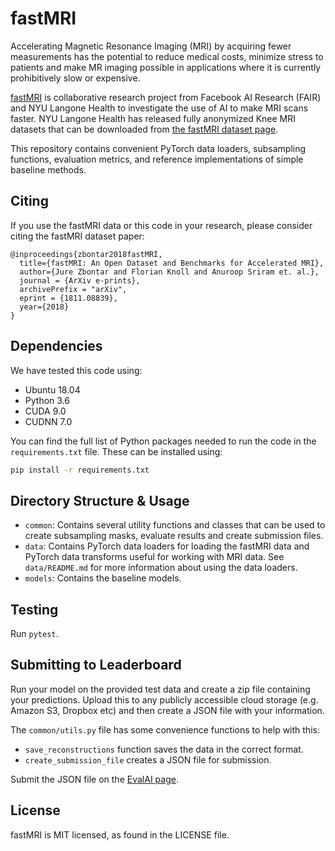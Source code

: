 # fastMRI


Accelerating Magnetic Resonance Imaging (MRI) by acquiring fewer measurements has the
potential to reduce medical costs, minimize stress to patients and make MR imaging 
possible in applications where it is currently prohibitively slow or expensive.

[fastMRI](http://fastMRI.org) is collaborative research project from Facebook AI Research (FAIR)
and NYU Langone Health to investigate the use of AI to make MRI scans faster.
NYU Langone Health has released fully anonymized Knee MRI datasets that can
be downloaded from [the fastMRI dataset page](https://fastmri.med.nyu.edu/).


This repository contains convenient PyTorch data loaders, subsampling functions, evaluation
metrics, and reference implementations of simple baseline methods.


## Citing
If you use the fastMRI data or this code in your research, please consider citing
the fastMRI dataset paper:
```
@inproceedings{zbontar2018fastMRI,
  title={fastMRI: An Open Dataset and Benchmarks for Accelerated MRI},
  author={Jure Zbontar and Florian Knoll and Anuroop Sriram et. al.},
  journal = {ArXiv e-prints},
  archivePrefix = "arXiv",
  eprint = {1811.08839},
  year={2018}
}
```

## Dependencies
We have tested this code using:
* Ubuntu 18.04
* Python 3.6
* CUDA 9.0
* CUDNN 7.0

You can find the full list of Python packages needed to run the code in the
`requirements.txt` file. These can be installed using:
```bash
pip install -r requirements.txt
```

## Directory Structure & Usage
* `common`: Contains several utility functions and classes that can be used to
create subsampling masks, evaluate results and create submission files.
* `data`: Contains PyTorch data loaders for loading the fastMRI data and PyTorch
data transforms useful for working with MRI data. See `data/README.md` for more
information about using the data loaders.
* `models`: Contains the baseline models.

## Testing
Run `pytest`.

## Submitting to Leaderboard
Run your model on the provided test data and create a zip file containing your
predictions. Upload this to any publicly accessible cloud storage (e.g. Amazon
S3, Dropbox etc) and then create a JSON file with your information.

The `common/utils.py` file has some convenience functions to help with this:
* `save_reconstructions` function saves the data in the correct
 format.
* `create_submission_file` creates a JSON file for submission.

Submit the JSON file on the
[EvalAI page](https://evalai.cloudcv.org/web/challenges/challenge-page/153/overview).

## License
fastMRI is MIT licensed, as found in the LICENSE file.
